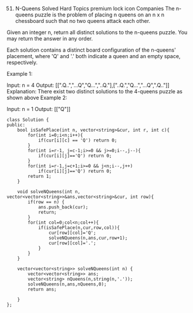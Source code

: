 51. N-Queens
    Solved
    Hard
    Topics
    premium lock icon
    Companies
    The n-queens puzzle is the problem of placing n queens on an n x n chessboard such that no two queens attack each other.

Given an integer n, return all distinct solutions to the n-queens puzzle. You may return the answer in any order.

Each solution contains a distinct board configuration of the n-queens' placement, where 'Q' and '.' both indicate a queen and an empty space, respectively.

Example 1:

Input: n = 4
Output: [[".Q..","...Q","Q...","..Q."],["..Q.","Q...","...Q",".Q.."]]
Explanation: There exist two distinct solutions to the 4-queens puzzle as shown above
Example 2:

Input: n = 1
Output: [["Q"]]

```
class Solution {
public:
    bool isSafePlace(int n, vector<string>&cur, int r, int c){
        for(int i=0;i<n;i++){
            if(cur[i][c] == 'Q') return 0;
        }
        for(int i=r-1, j=c-1;i>=0 && j>=0;i--,j--){
            if(cur[i][j]=='Q') return 0;
        }
        for(int i=r-1,j=c+1;i>=0 && j<n;i--,j++)
            if(cur[i][j]=='Q') return 0;
        return 1;
    }

    void solveNQueens(int n, vector<vector<string>>&ans,vector<string>&cur, int row){
        if(row == n) {
            ans.push_back(cur);
            return;
        }
        for(int col=0;col<n;col++){
            if(isSafePlace(n,cur,row,col)){
                cur[row][col]='Q';
                solveNQueens(n,ans,cur,row+1);
                cur[row][col]='.';
            }
        }
    }

    vector<vector<string>> solveNQueens(int n) {
        vector<vector<string>> ans;
        vector<string> nQueens(n,string(n,'.'));
        solveNQueens(n,ans,nQueens,0);
        return ans;

    }
};
```
